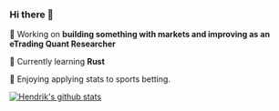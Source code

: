 ### Hi there 👋

🔭 Working on **building something with markets and improving as an eTrading Quant Researcher**

🌱 Currently learning **Rust** 

🚀 Enjoying applying stats to sports betting.

[![Hendrik's github stats](https://github-readme-stats.vercel.app/api?username=hendrikMS&include_all_commits=true)](https://github.com/HendrikMS)
